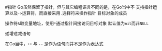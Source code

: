 #指针
Go虽然保留了指针，但与其它编程语言不同的是，在Go当中不
支持指针运算以及`->`运算符，而直接采用`.`选择符来操作指针
目标对象的成员

操作符`&`取变量地址，使用`*`通过指针间接访问目标对象
默认值为`nil`而非`NULL`

递增递减语句

在Go当中，`++` 与 `--` 是作为语句而并不是作为表达式
